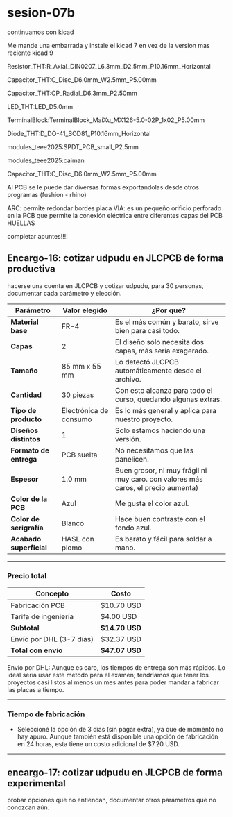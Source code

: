 # sesion-07b

continuamos con kicad

Me mande una embarrada y instale el kicad 7 en vez de la version mas reciente kicad 9

Resistor_THT:R_Axial_DIN0207_L6.3mm_D2.5mm_P10.16mm_Horizontal

Capacitor_THT:C_Disc_D6.0mm_W2.5mm_P5.00mm

Capacitor_THT:CP_Radial_D6.3mm_P2.50mm

LED_THT:LED_D5.0mm

TerminalBlock:TerminalBlock_MaiXu_MX126-5.0-02P_1x02_P5.00mm

Diode_THT:D_DO-41_SOD81_P10.16mm_Horizontal

modules_teee2025:SPDT_PCB_small_P2.5mm

modules_teee2025:caiman

Capacitor_THT:C_Disc_D6.0mm_W2.5mm_P5.00mm

Al PCB se le puede dar diversas formas exportandolas desde otros programas (fushion - rhino)

ARC: permite redondar bordes placa
VIA: es un pequeño orificio perforado en la PCB que permite la conexión eléctrica entre diferentes capas del PCB
HUELLAS 

completar apuntes!!!!

## Encargo-16: cotizar udpudu en JLCPCB de forma productiva
hacerse una cuenta en JLCPCB y cotizar udpudu, para 30 personas, documentar cada parámetro y elección.


| Parámetro              | Valor elegido              | ¿Por qué?                                                    |
|------------------------|----------------------------|--------------------------------------------------------------|
| **Material base**      | FR-4                       | Es el más común y barato, sirve bien para casi todo.         |
| **Capas**              | 2                          | El diseño solo necesita dos capas, más sería exagerado.      |
| **Tamaño**             | 85 mm x 55 mm              | Lo detectó JLCPCB automáticamente desde el archivo.          |
| **Cantidad**           | 30 piezas                  | Con esto alcanza para todo el curso, quedando algunas extras. |
| **Tipo de producto**   | Electrónica de consumo     | Es lo más general y aplica para nuestro proyecto.            |
| **Diseños distintos**  | 1                          | Solo estamos haciendo una versión.                           |
| **Formato de entrega** | PCB suelta                 | No necesitamos que las panelicen.                            |
| **Espesor**            | 1.0 mm                     | Buen grosor, ni muy frágil ni muy caro. con valores más caros, el precio aumenta)|
| **Color de la PCB**    | Azul                       | Me gusta el color azul.                                      |
| **Color de serigrafía**| Blanco                     | Hace buen contraste con el fondo azul.                       |
| **Acabado superficial**| HASL con plomo             | Es barato y fácil para soldar a mano.                        |

---

###  Precio total

| Concepto               | Costo       |
|------------------------|-------------|
| Fabricación PCB        | $10.70 USD  |
| Tarifa de ingeniería   | $4.00 USD   |
| **Subtotal**           | **$14.70 USD** |
| Envío por DHL (3-7 días) | $32.37 USD |
| **Total con envío**    | **$47.07 USD** |

Envío por DHL: Aunque es caro, los tiempos de entrega son más rápidos. Lo ideal sería usar este método para el examen; tendríamos que tener los proyectos casi listos al menos un mes antes para poder mandar a fabricar las placas a tiempo.

---

### Tiempo de fabricación
- Seleccioné la opción de 3 días (sin pagar extra), ya que de momento no hay apuro. Aunque también está disponible una opción de fabricación en 24 horas, esta tiene un costo adicional de $7.20 USD.

---



## encargo-17: cotizar udpudu en JLCPCB de forma experimental
probar opciones que no entiendan, documentar otros parámetros que no conozcan aún.
